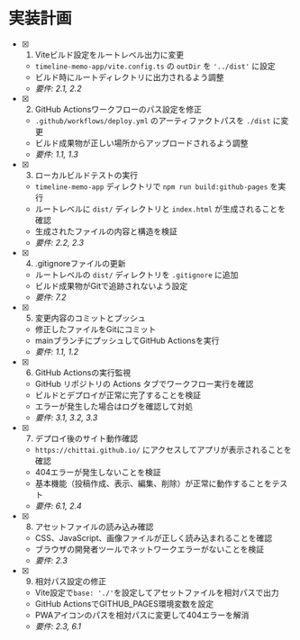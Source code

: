 # 実装計画

- [x] 1. Viteビルド設定をルートレベル出力に変更
  - `timeline-memo-app/vite.config.ts` の `outDir` を `'../dist'` に設定
  - ビルド時にルートディレクトリに出力されるよう調整
  - _要件: 2.1, 2.2_

- [x] 2. GitHub Actionsワークフローのパス設定を修正
  - `.github/workflows/deploy.yml` のアーティファクトパスを `./dist` に変更
  - ビルド成果物が正しい場所からアップロードされるよう調整
  - _要件: 1.1, 1.3_

- [x] 3. ローカルビルドテストの実行
  - `timeline-memo-app` ディレクトリで `npm run build:github-pages` を実行
  - ルートレベルに `dist/` ディレクトリと `index.html` が生成されることを確認
  - 生成されたファイルの内容と構造を検証
  - _要件: 2.2, 2.3_

- [x] 4. .gitignoreファイルの更新
  - ルートレベルの `dist/` ディレクトリを `.gitignore` に追加
  - ビルド成果物がGitで追跡されないよう設定
  - _要件: 7.2_

- [x] 5. 変更内容のコミットとプッシュ
  - 修正したファイルをGitにコミット
  - mainブランチにプッシュしてGitHub Actionsを実行
  - _要件: 1.1, 1.2_

- [x] 6. GitHub Actionsの実行監視
  - GitHub リポジトリの Actions タブでワークフロー実行を確認
  - ビルドとデプロイが正常に完了することを検証
  - エラーが発生した場合はログを確認して対処
  - _要件: 3.1, 3.2, 3.3_

- [x] 7. デプロイ後のサイト動作確認
  - `https://chittai.github.io/` にアクセスしてアプリが表示されることを確認
  - 404エラーが発生しないことを検証
  - 基本機能（投稿作成、表示、編集、削除）が正常に動作することをテスト
  - _要件: 6.1, 2.4_

- [x] 8. アセットファイルの読み込み確認
  - CSS、JavaScript、画像ファイルが正しく読み込まれることを確認
  - ブラウザの開発者ツールでネットワークエラーがないことを検証
  - _要件: 2.3_

- [x] 9. 相対パス設定の修正
  - Vite設定で`base: './'`を設定してアセットファイルを相対パスで出力
  - GitHub ActionsでGITHUB_PAGES環境変数を設定
  - PWAアイコンのパスを相対パスに変更して404エラーを解消
  - _要件: 2.3, 6.1_

